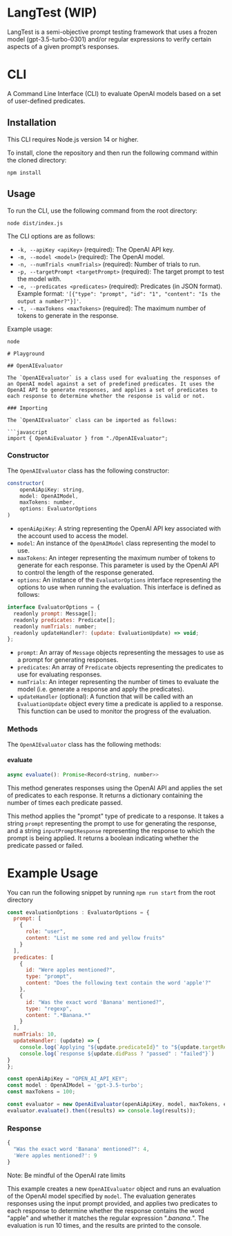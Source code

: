 # LangTest (WIP)
LangTest is a semi-objective prompt testing framework that uses a frozen model (gpt-3.5-turbo-0301) and/or regular expressions to verify certain aspects of a given prompt’s responses.

# CLI

A Command Line Interface (CLI) to evaluate OpenAI models based on a set of user-defined predicates.

## Installation

This CLI requires Node.js version 14 or higher.

To install, clone the repository and then run the following command within the cloned directory:

```
npm install
```

## Usage

To run the CLI, use the following command from the root directory:

```
node dist/index.js
```

The CLI options are as follows:

- `-k, --apiKey <apiKey>` (required): The OpenAI API key.
- `-m, --model <model>` (required): The OpenAI model.
- `-n, --numTrials <numTrials>` (required): Number of trials to run.
- `-p, --targetPrompt <targetPrompt>` (required): The target prompt to test the model with.
- `-e, --predicates <predicates>` (required): Predicates (in JSON format). Example format: `'[{"type": "prompt", "id": "1", "content": "Is the output a number?"}]'`.
- `-t, --maxTokens <maxTokens>` (required): The maximum number of tokens to generate in the response.

Example usage:

```
node

# Playground

## OpenAIEvaluator

The `OpenAIEvaluator` is a class used for evaluating the responses of an OpenAI model against a set of predefined predicates. It uses the OpenAI API to generate responses, and applies a set of predicates to each response to determine whether the response is valid or not.

### Importing

The `OpenAIEvaluator` class can be imported as follows:

```javascript
import { OpenAiEvaluator } from "./OpenAIEvaluator";
```

### Constructor

The `OpenAIEvaluator` class has the following constructor:

```javascript
constructor(
    openAiApiKey: string,
    model: OpenAIModel,
    maxTokens: number,
    options: EvaluatorOptions
)
```

- `openAiApiKey`: A string representing the OpenAI API key associated with the account used to access the model.
- `model`: An instance of the `OpenAIModel` class representing the model to use.
- `maxTokens`: An integer representing the maximum number of tokens to generate for each response. This parameter is used by the OpenAI API to control the length of the response generated.
- `options`: An instance of the `EvaluatorOptions` interface representing the options to use when running the evaluation. This interface is defined as follows:

```javascript
interface EvaluatorOptions = {
  readonly prompt: Message[];
  readonly predicates: Predicate[];
  readonly numTrials: number;
  readonly updateHandler?: (update: EvaluationUpdate) => void;
};
```

- `prompt`: An array of `Message` objects representing the messages to use as a prompt for generating responses.
- `predicates`: An array of `Predicate` objects representing the predicates to use for evaluating responses.
- `numTrials`: An integer representing the number of times to evaluate the model (i.e. generate a response and apply the predicates).
- `updateHandler` (optional): A function that will be called with an `EvaluationUpdate` object every time a predicate is applied to a response. This function can be used to monitor the progress of the evaluation.

### Methods

The `OpenAIEvaluator` class has the following methods:

#### evaluate

```javascript
async evaluate(): Promise<Record<string, number>>
```

This method generates responses using the OpenAI API and applies the set of predicates to each response. It returns a dictionary containing the number of times each predicate passed.

This method applies the "prompt" type of predicate to a response. It takes a string `prompt` representing the prompt to use for generating the response, and a string `inputPromptResponse` representing the response to which the prompt is being applied. It returns a boolean indicating whether the predicate passed or failed.

# Example Usage
You can run the following snippet by running `npm run start` from the root directory
```javascript
const evaluationOptions : EvaluatorOptions = {
  prompt: [
    {
      role: "user",
      content: "List me some red and yellow fruits"
    }
  ],
  predicates: [
    {
      id: "Were apples mentioned?",
      type: "prompt",
      content: "Does the following text contain the word 'apple'?"
    },
    {
      id: "Was the exact word 'Banana' mentioned?",
      type: "regexp",
      content: ".*Banana.*"
    }
  ],
  numTrials: 10,
  updateHandler: (update) => {
    console.log(`Applying "${update.predicateId}" to "${update.targetResponse}"`);
    console.log(`response ${update.didPass ? "passed" : "failed"}`)
}
};

const openAiApiKey = "OPEN_AI_API_KEY";
const model : OpenAIModel = 'gpt-3.5-turbo';
const maxTokens = 100;

const evaluator = new OpenAiEvaluator(openAiApiKey, model, maxTokens, evaluationOptions);
evaluator.evaluate().then((results) => console.log(results));
```

### Response
```javascript
{
  "Was the exact word 'Banana' mentioned?": 4,
  'Were apples mentioned?': 9
}
```
Note: Be mindful of the OpenAI rate limits

This example creates a new `OpenAIEvaluator` object and runs an evaluation of the OpenAI model specified by `model`. The evaluation generates responses using the input prompt provided, and applies two predicates to each response to determine whether the response contains the word "apple" and whether it matches the regular expression ".*banana.*". The evaluation is run 10 times, and the results are printed to the console.